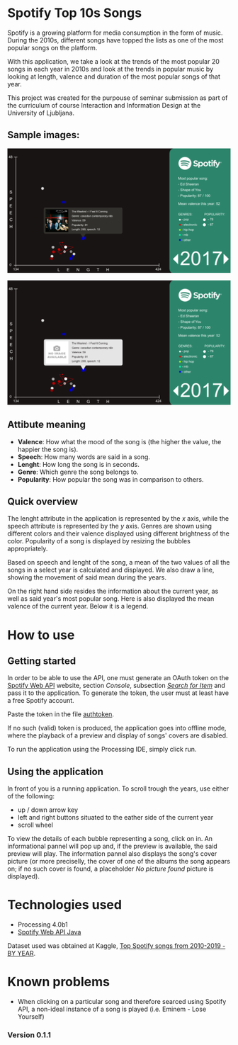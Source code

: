 # Spotify Top 10s Songs

Spotify is a growing platform for media consumption in the form of music. During the 2010s, different songs have topped the lists as one of the most popular songs on the platform.

With this application, we take a look at the trends of the most popular 20 songs in each year in 2010s and look at the trends in popular music by looking at length, valence and duration of the most popular songs of that year.

This project was created for the purpouse of seminar submission as part of the curriculum of course Interaction and Information Design at the University of Ljubljana.

## Sample images:

![Online Mode](/screenshots/SpotifyTop10s_online.png)

![Offline Mode](/screenshots/SpotifyTop10s_offline.png)

## Attibute meaning

* **Valence**: How what the mood of the song is (the higher the value, the happier the song is).
* **Speech**: How many words are said in a song.
* **Lenght**: How long the song is in seconds.
* **Genre**: Which genre the song belongs to.
* **Popularity**: How popular the song was in comparison to others.

## Quick overview

The lenght attribute in the application is represented by the _x_ axis, while the speech attribute is represented by the _y_ axis. Genres are shown using different colors and their valence displayed using different brightness of the color. Popularity of a song is displayed by resizing the bubbles appropriately.

Based on speech and lenght of the song, a mean of the two values of all the songs in a select year is calculated and displayed. We also draw a line, showing the movement of said mean during the years.

On the right hand side resides the information about the current year, as well as said year's most popular song. Here is also displayed the mean valence of the current year. Below it is a legend.

# How to use

## Getting started

In order to be able to use the API, one must generate an OAuth token on the [Spotify Web API](https://developer.spotify.com/web-api/) website, section _Console_, subsection [_Search for Item_](https://developer.spotify.com/console/get-search-item/) and pass it to the application. To generate the token, the user must at least have a free Spotify account.

Paste the token in the file [authtoken](/data/authtoken).

If no such (valid) token is produced, the application goes into offline mode, where the playback of a preview and display of songs' covers are disabled.

To run the application using the Processing IDE, simply click run.

## Using the application

In front of you is a running application. To scroll trough the years, use either of the following:
* up / down arrow key
* left and right buttons situated to the eather side of the current year
* scroll wheel

To view the details of each bubble representing a song, click on in. An informational pannel will pop up and, if the preview is available, the said preview will play. The information pannel also displays the song's cover picture (or more preciselly, the cover of one of the albums the song appears on; if no such cover is found, a placeholder *No picture found* picture is displayed).

# Technologies used

* Processing 4.0b1
* [Spotify Web API Java](https://github.com/spotify-web-api-java)

Dataset used was obtained at Kaggle, [Top Spotify songs from 2010-2019 - BY YEAR](https://www.kaggle.com/leonardopena/top-spotify-songs-from-20102019-by-year).

# Known problems

* When clicking on a particular song and therefore searced using Spotify API, a non-ideal instance of a song is played (i.e. Eminem - Lose Yourself)

### Version 0.1.1